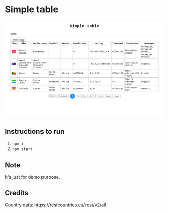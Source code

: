 # Simple table

![Preview](./.res/simple-table.gif)

## Instructions to run

1. `npm i`
2. `npm start`

## Note

It's just for demo purpose.

## Credits

Country data: https://restcountries.eu/rest/v2/all
